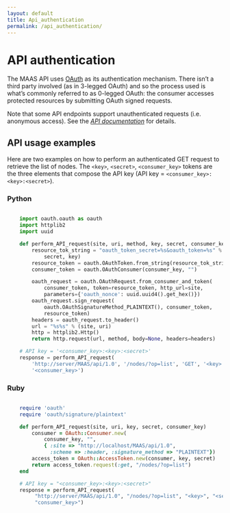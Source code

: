 ```yaml
---
layout: default
title: Api_authentication
permalink: /api_authentication/
---
```


# API authentication

The MAAS API uses [OAuth](http://en.wikipedia.org/wiki/OAuth) as its
authentication mechanism. There isn’t a third party involved (as in
3-legged OAuth) and so the process used is what’s commonly referred to
as 0-legged OAuth: the consumer accesses protected resources by
submitting OAuth signed requests.

Note that some API endpoints support unauthenticated requests (i.e.
anonymous access). See the [*API documentation*](api.html) for details.

## API usage examples


Here are two examples on how to perform an authenticated GET request to
retrieve the list of nodes. The `<key>`, `<secret>`, `<consumer_key>`
tokens are the three elements that compose the API key (API key =
`<consumer_key>:<key>:<secret>`).

### Python

```python

    import oauth.oauth as oauth
    import httplib2
    import uuid

    def perform_API_request(site, uri, method, key, secret, consumer_key):
        resource_tok_string = "oauth_token_secret=%s&oauth_token=%s" % (
            secret, key)
        resource_token = oauth.OAuthToken.from_string(resource_tok_string)
        consumer_token = oauth.OAuthConsumer(consumer_key, "")

        oauth_request = oauth.OAuthRequest.from_consumer_and_token(
            consumer_token, token=resource_token, http_url=site,
            parameters={'oauth_nonce': uuid.uuid4().get_hex()})
        oauth_request.sign_request(
            oauth.OAuthSignatureMethod_PLAINTEXT(), consumer_token,
            resource_token)
        headers = oauth_request.to_header()
        url = "%s%s" % (site, uri)
        http = httplib2.Http()
        return http.request(url, method, body=None, headers=headers)

    # API key = '<consumer_key>:<key>:<secret>'
    response = perform_API_request(
        'http://server/MAAS/api/1.0', '/nodes/?op=list', 'GET', '<key>', '<secret>',
        '<consumer_key>')
```



### Ruby

```ruby

    require 'oauth'
    require 'oauth/signature/plaintext'

    def perform_API_request(site, uri, key, secret, consumer_key)
        consumer = OAuth::Consumer.new(
            consumer_key, "",
            { :site => "http://localhost/MAAS/api/1.0",
              :scheme => :header, :signature_method => "PLAINTEXT"})
        access_token = OAuth::AccessToken.new(consumer, key, secret)
        return access_token.request(:get, "/nodes/?op=list")
    end

    # API key = "<consumer_key>:<key>:<secret>"
    response = perform_API_request(
         "http://server/MAAS/api/1.0", "/nodes/?op=list", "<key>", "<secret>",
         "consumer_key>")

```